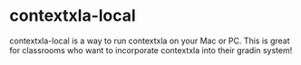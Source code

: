 # contextxla-local
contextxla-local is a way to run contextxla on your Mac or PC. This is great for classrooms who want to incorporate contextxla into their gradin system!
